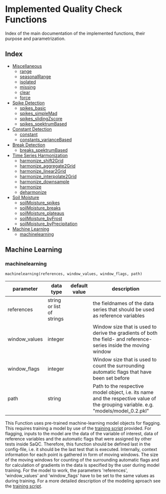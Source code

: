 # Implemented Quality Check Functions

Index of the main documentation of the implemented functions, their purpose and parametrization.

## Index

- [Miscellaneous](docs/funcs/Miscellaneous.md)
  - [range](docs/funcs/Miscellaneous.md#range)
  - [seasonalRange](docs/funcs/Miscellaneous.md#seasonalrange)
  - [isolated](docs/funcs/Miscellaneous.md#isolated)
  - [missing](docs/funcs/Miscellaneous.md#missing)
  - [clear](docs/funcs/Miscellaneous.md#clear)
  - [force](docs/funcs/Miscellaneous.md#force)
- [Spike Detection](docs/funcs/SpikeDetection.md)
  - [spikes_basic](docs/funcs/SpikeDetection.md#spikes_basic)
  - [spikes_simpleMad](docs/funcs/SpikeDetection.md#spikes_simplemad)
  - [spikes_slidingZscore](docs/funcs/SpikeDetection.md#spikes_slidingzscore)
  - [spikes_spektrumBased](docs/funcs/SpikeDetection.md#spikes_spektrumbased)
- [Constant Detection](docs/funcs/ConstantDetection.md)
  - [constant](docs/funcs/ConstantDetection.md#constant)
  - [constants_varianceBased](docs/funcs/ConstantDetection.md#constants_variancebased)
- [Break Detection](docs/funcs/BreakDetection.md)
  - [breaks_spektrumBased](docs/funcs/BreakDetection.md#breaks_spektrumbased)
- [Time Series Harmonization](docs/funcs/TimeSeriesHarmonization.md)
  - [harmonize_shift2Grid](docs/funcs/TimeSeriesHarmonization.md#harmonize_shift2grid)
  - [harmonize_aggregate2Grid](docs/funcs/TimeSeriesHarmonization.md#harmonize_aggregate2grid)
  - [harmonize_linear2Grid](docs/funcs/TimeSeriesHarmonization.md#harmonize_linear2grid)
  - [harmonize_interpolate2Grid](docs/funcs/TimeSeriesHarmonization.md#harmonize_interpolate2grid)
  - [harmonize_downsample](docs/funcs/TimeSeriesHarmonization.md#harmonize_downsample)
  - [harmonize](docs/funcs/TimeSeriesHarmonization.md#harmonize)
  - [deharmonize](docs/funcs/TimeSeriesHarmonization.md#deharmonize)
- [Soil Moisture](docs/funcs/SoilMoisture.md)
  - [soilMoisture_spikes](docs/funcs/SoilMoisture.md#soilmoisture_spikes)
  - [soilMoisture_breaks](docs/funcs/SoilMoisture.md#soilmoisture_breaks)
  - [soilMoisture_plateaus](docs/funcs/SoilMoisture.md#soilmoisture_plateaus)
  - [soilMoisture_byFrost](docs/funcs/SoilMoisture.md#soilmoisture_byfrost)
  - [soilMoisture_byPrecipitation](#soilmoisture_byprecipitation)
- [Machine Learning](#machine-learning)
  - [machinelearning](#machinelearning)




## Machine Learning

### machinelearning

```
machinelearning(references, window_values, window_flags, path)
```

| parameter | data type  | default value  | description |
| --------- | ---------- | -------------- | ----------- |
| references    | string or list of strings        |           | the fieldnames of the data series that should be used as reference variables |
| window_values    | integer        |           | Window size that is used to derive the gradients of both the field- and reference-series inside the moving window|
| window_flags   | integer        |          | Window size that is used to count the surrounding automatic flags that have been set before |
| path    | string        |           | Path to the respective model object, i.e. its name and the respective value of the grouping variable. e.g. "models/model_0.2.pkl" |


This Function uses pre-trained machine-learning model objects for flagging. 
This requires training a model by use of the [training script](../ressources/machine_learning/train_machine_learning.py) provided. 
For flagging, inputs to the model are the data of the variable of interest, 
data of reference variables and the automatic flags that were assigned by other 
tests inside SaQC. Therefore, this function should be defined last in the config-file, i.e. it should be the last test that is executed.
Internally, context information for each point is gathered in form of moving 
windows. The size of the moving windows for counting of the surrounding 
automatic flags and for calculation of gradients in the data is specified by 
the user during model training. For the model to work, the parameters 
'references', 'window_values' and 'window_flags' have to be set to the same 
values as during training. For a more detailed description of the modeling 
aproach see the [training script](../ressources/machine_learning/train_machine_learning.py).

